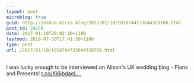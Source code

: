 ```yaml
---
layout: post
microblog: true
guid: http://joshua.micro.blog/2017/01/10/t818744733644320768.html
post_id: 34258
date: 2017-01-10T20:02:10+1100
lastmod: 2019-07-30T17:41:20+1100
type: post
url: /2017/01/10/t818744733644320768.html
---
```

I was lucky enough to be interviewed on Alison's UK wedding blog - Plans and Presents! [t.co/Xi6jbdaeL...](https://t.co/Xi6jbdaeL9)
